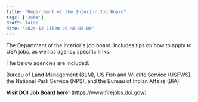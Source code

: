 ```yaml
---
title: "Department of the Interior Job Board"
tags: ['Jobs']
draft: false
date: '2024-12-11T20:29:48-08:00'
---
```


The Department of the Interior's job board. Includes tips on how to apply to USA jobs, as well as agency specific links.

The below agencies are included:

Bureau of Land Management (BLM), US Fish and Wildlife Service (USFWS), the National Park Service (NPS), and the Bureau of Indian Affairs (BIA)

**Visit DOI Job Board here!** (https://www.firejobs.doi.gov/)

